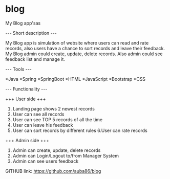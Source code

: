 # blog

My Blog app'sas

--- Short description ---

My Blog app is simulation of website where users can read and rate records, also users have a chance to sort records and leave their feedback.
My Blog admin could create, update, delete records. Also admin could see feedback list and manage it.

--- Tools ---

*Java
*Spring
*SpringBoot
*HTML
*JavaScript
*Bootstrap
*CSS

--- Functionality ---

+++ User side +++

1. Landing page shows 2 newest records
2. User can see all records
3. User can see TOP 5 records of all the time
4. User can leave his feedback
5. User can sort records by different rules
6.User can rate records

+++ Admin side +++

1. Admin can create, update, delete records
2. Admin can Login/Logout to/from Manager System
3. Admin can see users feedback

GITHUB link: https://github.com/auba86/blog

